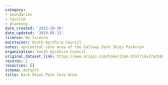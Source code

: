 ```yaml
---
category:
- boundaries
- tourism
- planning
date_created: '2015-10-30'
date_updated: '2019-09-13'
license: No licence
maintainer: South Ayrshire Council
notes: <p>Central core area of the Gallway Dark Skies Park</p>
organization: South Ayrshire Council
original_dataset_link: https://www.arcgis.com/home/item.html?id=17a25600d18f42538dac2997aa6369fa
records: 1
resources: []
schema: default
title: Dark Skies Park Core Area
---
```

